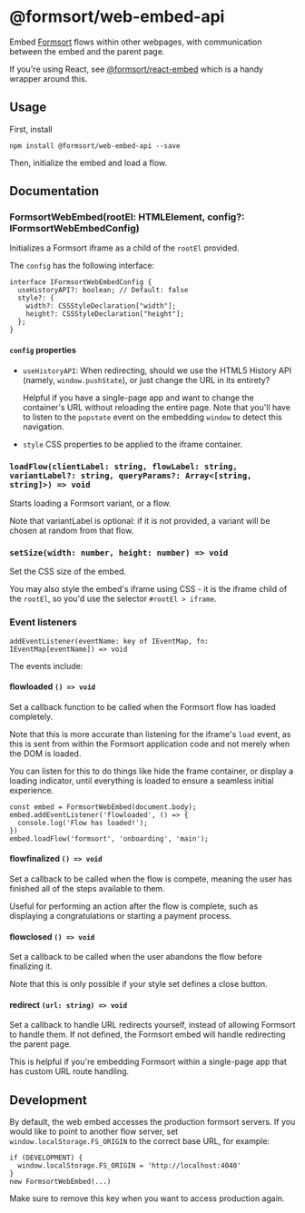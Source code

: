 # @formsort/web-embed-api

Embed [Formsort](https://formsort.com) flows within other webpages, with communication between the embed and the parent page.

If you're using React, see [@formsort/react-embed](https://github.com/formsort/react-embed) which is a handy wrapper around this.

## Usage

First, install

```shell
npm install @formsort/web-embed-api --save
```

Then, initialize the embed and load a flow.

## Documentation

### FormsortWebEmbed(rootEl: HTMLElement, config?: IFormsortWebEmbedConfig)

Initializes a Formsort iframe as a child of the `rootEl` provided.

The `config` has the following interface:

```tsx
interface IFormsortWebEmbedConfig {
  useHistoryAPI?: boolean; // Default: false
  style?: {
    width?: CSSStyleDeclaration["width"];
    height?: CSSStyleDeclaration["height"];
  };
}
```

#### `config` properties

- `useHistoryAPI`: When redirecting, should we use the HTML5 History API (namely, `window.pushState`), or just change the URL in its entirety?

  Helpful if you have a single-page app and want to change the container's URL without reloading the entire page. Note that you'll have to listen to the `popstate` event on the embedding `window` to detect this navigation.

- `style` CSS properties to be applied to the iframe container.

### `loadFlow(clientLabel: string, flowLabel: string, variantLabel?: string, queryParams?: Array<[string, string]>) => void`

Starts loading a Formsort variant, or a flow.

Note that variantLabel is optional: if it is not provided, a variant will be chosen at random from that flow.

### `setSize(width: number, height: number) => void`

Set the CSS size of the embed.

You may also style the embed's iframe using CSS - it is the iframe child of the `rootEl`, so you'd use the selector `#rootEl > iframe`.

### Event listeners

```tsx
addEventListener(eventName: key of IEventMap, fn: IEventMap[eventName]) => void
```

The events include:

#### flowloaded `() => void`

Set a callback function to be called when the Formsort flow has loaded completely.

Note that this is more accurate than listening for the iframe's `load` event, as this is sent from within the Formsort application code and not merely when the DOM is loaded.

You can listen for this to do things like hide the frame container, or display a loading indicator, until everything is loaded to ensure a seamless initial experience.

```
const embed = FormsortWebEmbed(document.body);
embed.addEventListener('flowloaded', () => {
  console.log('Flow has loaded!');
})
embed.loadFlow('formsort', 'onboarding', 'main');
```

#### flowfinalized `() => void`

Set a callback to be called when the flow is compete, meaning the user has finished all of the steps available to them.

Useful for performing an action after the flow is complete, such as displaying a congratulations or starting a payment process.

#### flowclosed `() => void`

Set a callback to be called when the user abandons the flow before finalizing it.

Note that this is only possible if your style set defines a close button.

#### redirect `(url: string) => void`

Set a callback to handle URL redirects yourself, instead of allowing Formsort to handle them. If not defined, the Formsort embed will handle redirecting the parent page.

This is helpful if you're embedding Formsort within a single-page app that has custom URL route handling.

## Development

By default, the web embed accesses the production formsort servers. If you would like to point to another flow server, set `window.localStorage.FS_ORIGIN` to the correct base URL, for example:

```tsx
if (DEVELOPMENT) {
  window.localStorage.FS_ORIGIN = 'http://localhost:4040'
}
new FormsortWebEmbed(...)
```

Make sure to remove this key when you want to access production again.
